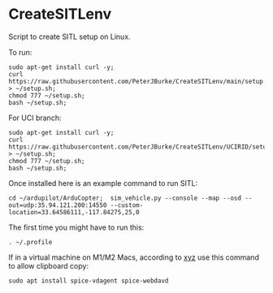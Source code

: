 # CreateSITLenv
Script to create SITL setup on Linux.

To run: 
 ```
sudo apt-get install curl -y;
curl https://raw.githubusercontent.com/PeterJBurke/CreateSITLenv/main/setup.sh > ~/setup.sh;
chmod 777 ~/setup.sh;
bash ~/setup.sh;
```

For UCI branch:

 ```
sudo apt-get install curl -y;
curl https://raw.githubusercontent.com/PeterJBurke/CreateSITLenv/UCIRID/setup.sh > ~/setup.sh;
chmod 777 ~/setup.sh;
bash ~/setup.sh;
```


Once installed here is an example command to run SITL:
 ```
cd ~/ardupilot/ArduCopter;  sim_vehicle.py --console --map --osd --out=udp:35.94.121.200:14550 --custom-location=33.64586111,-117.84275,25,0
 ```

The first time you might have to run this:
 ```
. ~/.profile
 ```

If in a virtual machine on M1/M2 Macs, according to
[xyz](https://www.vizeit.com/ubuntu-22-04-on-mac-m1/)
use this command to allow clipboard copy:
 ```
sudo apt install spice-vdagent spice-webdavd
 ```

